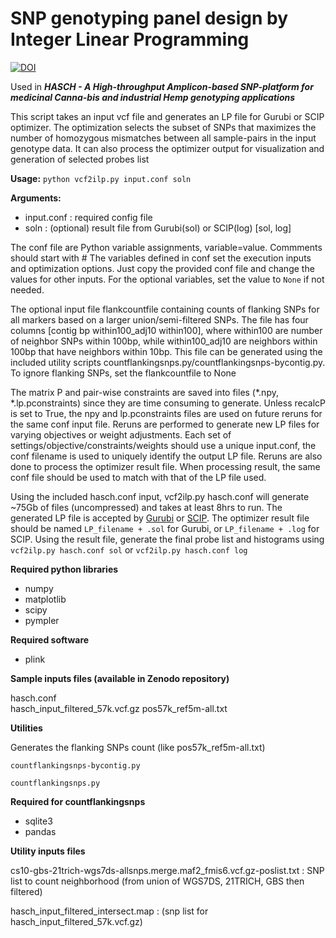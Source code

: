 # SNP genotyping panel design by Integer Linear Programming
[![DOI](https://zenodo.org/badge/DOI/10.5281/zenodo.11149359.svg)](https://doi.org/10.5281/zenodo.11149359)

Used in ***HASCH - A High-throughput Amplicon-based SNP-platform for medicinal Canna-bis and industrial Hemp genotyping applications***

This script takes an input vcf file and generates an LP file for Gurubi or SCIP optimizer. The optimization selects the subset of SNPs that maximizes the number of homozygous mismatches between all sample-pairs in the input genotype data.
It can also process the optimizer output for visualization and generation of selected probes list

**Usage:**
``python vcf2ilp.py input.conf soln``

**Arguments:**

- input.conf  :  required config file
- soln  : (optional) result file from Gurubi(sol) or SCIP(log)  [sol, log]


The conf file are Python variable assignments, variable=value. Commments should start with #
The variables defined in conf set the execution inputs and optimization options.
Just copy the provided conf file and change the values for other inputs. For the optional variables, set the value to ``None`` if not needed.

The optional input file flankcountfile containing counts of flanking SNPs for all markers based on a larger union/semi-filtered SNPs. The file has four columns [contig	bp	within100_adj10	within100], where within100 are number of neighbor SNPs within 100bp, while within100_adj10 are neighbors within 100bp that have neighbors within 10bp. This file can be generated using the included utility scripts countflankingsnps.py/countflankingsnps-bycontig.py. To ignore flanking SNPs, set the flankcountfile to None

The matrix P and pair-wise constraints are saved into files  (*.npy, *.lp.pconstraints) since they are time consuming to generate. Unless recalcP is set to True, the npy and lp.pconstraints files are used on future reruns for the same conf input file. Reruns are performed to generate new LP files for varying objectives or weight adjustments. Each set of settings/objective/constraints/weights should use a unique input.conf, the conf filename is used to uniquely identify the output LP file. Reruns are also done to process the optimizer result file. When processing result, the same conf file should be used to match with that of the LP file used.


Using the included hasch.conf input, vcf2ilp.py hasch.conf will generate ~75Gb of files (uncompressed) and takes at least 8hrs to run. The generated LP file is accepted by [Gurubi](https://www.gurobi.com/solutions/gurobi-optimizer) or [SCIP](https://www.scipopt.org). The optimizer result file should be named  ``LP_filename + .sol`` for Gurubi, or ``LP_filename + .log`` for SCIP. Using the result file, generate the final probe list and histograms using  ``vcf2ilp.py hasch.conf sol`` or  ``vcf2ilp.py hasch.conf log``




**Required python libraries**
- numpy
- matplotlib
- scipy
- pympler


**Required software**
- plink

 
**Sample inputs files (available in Zenodo repository)**

hasch.conf   
hasch_input_filtered_57k.vcf.gz
pos57k_ref5m-all.txt


**Utilities**

Generates the flanking SNPs count   (like pos57k_ref5m-all.txt)

``countflankingsnps-bycontig.py``

``countflankingsnps.py``

**Required for countflankingsnps**
- sqlite3
- pandas



**Utility inputs files**

cs10-gbs-21trich-wgs7ds-allsnps.merge.maf2_fmis6.vcf.gz-poslist.txt   :  SNP list to count neighborhood (from union of WGS7DS, 21TRICH, GBS then filtered)

hasch_input_filtered_intersect.map  : (snp list for hasch_input_filtered_57k.vcf.gz)



